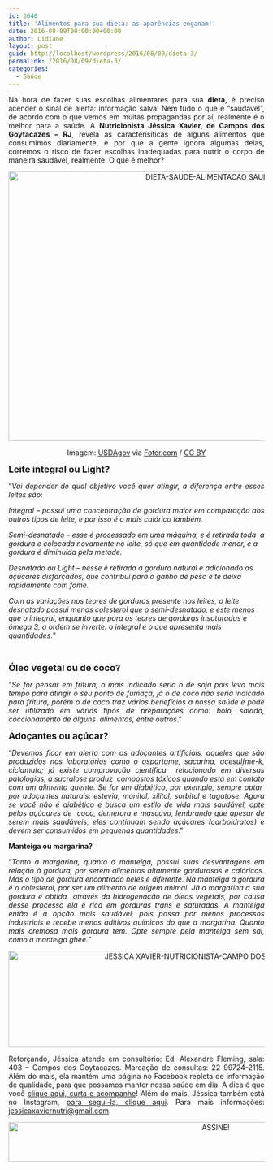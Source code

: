 ```yaml
---
id: 3640
title: 'Alimentos para sua dieta: as aparências enganam!'
date: 2016-08-09T00:00:00+00:00
author: Lidiane
layout: post
guid: http://localhost/wordpress/2016/08/09/dieta-3/
permalink: /2016/08/09/dieta-3/
categories:
  - Saúde
---
```

<p align="justify">
  Na hora de fazer suas escolhas alimentares para sua <strong>dieta</strong>, é preciso acender o sinal de alerta: informação salva! Nem tudo o que é “saudável”, de acordo com o que vemos em muitas propagandas por aí, realmente é o melhor para a saúde. A <strong>Nutricionista Jéssica Xavier, de Campos dos Goytacazes – RJ</strong>, revela as caracterísiticas de alguns alimentos que consumimos diariamente, e por que a gente ignora algumas delas, corremos o risco de fazer escolhas inadequadas para nutrir o corpo de maneira saudável, realmente. O que é melhor?
</p>

<p align="center">
  <img class="alignnone size-full wp-image-12760" src="http://www.trololodemulher.com.br/blog/wp-content/uploads/2016/08/DIETA-SAUDE-ALIMENTACAO-SAUDAVEL.jpg" alt="DIETA-SAUDE-ALIMENTACAO SAUDAVEL" width="800" height="531" />
</p>

<p align="center">
  Imagem: <a href="https://www.flickr.com/photos/usdagov/25860473810/" target="_blank">USDAgov</a> via <a href="http://foter.com/" target="_blank">Foter.com</a> / <a href="http://creativecommons.org/licenses/by/2.0/" target="_blank">CC BY</a>
</p>

<p align="justify">
  <strong><span style="font-size: large;">Leite integral ou Light?</span></strong>
</p>

<p align="justify">
  “<em>Vai depender de qual objetivo você quer atingir, a diferença entre esses leites são: </em>
</p>

<p align="justify">
  <em>Integral – possui uma concentração de gordura maior em comparação aos outros tipos de leite, e por isso é o mais calórico também.</em>
</p>

_Semi-desnatado &#8211; esse é processado em uma máquina, e é retirada toda  a gordura e colocada novamente no leite, só que em quantidade menor, e a gordura é diminuída pela metade._

_Desnatado ou Light – nesse é retirada a gordura natural e adicionado os açúcares disfarçados, que contribui para o ganho de peso e te deixa rapidamente com fome._

_Com as variações nos teores de gorduras presente nos leites, o leite desnatado possui menos colesterol que o semi-desnatado, e este menos que o integral, enquanto que para os teores de gorduras insaturadas e ômega 3, a ordem se inverte: o integral é o que apresenta mais quantidades._”

&nbsp;

**<span style="font-size: large;">Óleo vegetal ou de coco?</span>**

<p align="justify">
  “<em>Se for pensar em fritura, o mais indicado seria o de soja pois leva mais tempo para atingir o seu ponto de fumaça, já o de coco não seria indicado para fritura, porém o de coco traz vários benefícios a nossa saúde e pode ser utilizado em vários tipos de preparações como: bolo, salada, coccionamento de alguns  alimentos, entre outros</em>.”
</p>

<p align="justify">
  <b><span style="font-size: large;">Adoçantes ou açúcar?</span></b>
</p>

<p align="justify">
  “<em>Devemos ficar em alerta com os adoçantes artificiais, aqueles que são produzidos nos laboratórios como o aspartame, sacarina, acesulfme-k, ciclamato; já existe comprovação científica  relacionado em diversas patologias, a sucralose produz  compostos tóxicos quando está em contato com um alimento quente. Se for um diabético, por exemplo, sempre optar  por adoçantes naturais: estevia, monitol, xilitol, sorbitol e tagatose. Agora se você não é diabético e busca um estilo de vida mais saudável, opte pelos açúcares de  coco, demerara e mascavo, lembrando que apesar de serem mais saudáveis, eles continuam sendo açúcares (carboidratos) e devem ser consumidos em pequenas quantidades</em>.”
</p>

<p align="justify">
  <b>Manteiga ou margarina?</b>
</p>

<p align="justify">
  “<em>Tanto a margarina, quanto a manteiga, possui suas desvantagens em relação à gordura, por serem alimentos altamente gordurosos e calóricos. Mas o tipo de gordura encontrado neles é diferente. </em><em>Na manteiga a gordura é o colesterol, por ser um alimento de origem animal. Já a margarina a sua gordura é obtida  através da hidrogenação de óleos vegetais, por causa desse processo ela é rica em gorduras trans e saturadas. </em><em>A manteiga então é a opção mais saudável, pois passa por menos processos industriais e recebe menos aditivos químicos do que a margarina. </em><em>Quanto mais cremosa mais gordura tem. Opte sempre pela manteiga sem sal, como a manteiga ghee.”</em>
</p>

<p align="center">
  <img class="alignnone size-full wp-image-12762" src="http://www.trololodemulher.com.br/blog/wp-content/uploads/2016/08/JESSICA-XAVIER-NUTRICIONISTA-CAMPO-DOS-GOYTACAZES-RJ.jpg" alt="JESSICA XAVIER-NUTRICIONISTA-CAMPO DOS GOYTACAZES-RJ" width="800" height="190" />
</p>

<p align="justify">
  Reforçando, Jéssica atende em consultório: Ed. Alexandre Fleming, sala: 403 &#8211; Campos dos Goytacazes. Marcação de consultas: 22 99724-2115. Além do mais, ela mantém uma página no Facebook repleta de informação de qualidade, para que possamos manter nossa saúde em dia. A dica é que você <a href="https://www.facebook.com/jessicaxaviernutricionista/home" target="_blank">clique aqui, curta e acompanhe</a>! Além do mais, Jéssica também está no Instagram, <a href="https://www.instagram.com/jessicaxaviernutri/" target="_blank">para seguí-la, clique aqui</a>. Para mais informações: <a href="mailto:jessicaxaviernutri@gmail.com">jessicaxaviernutri@gmail.com</a>.
</p>

<p align="center">
  <a href="http://feedburner.google.com/fb/a/mailverify?uri=blogBichaFemea&loc=en_US" target="_blank"><img class="alignnone size-full wp-image-10439" src="http://www.trololodemulher.com.br/blog/wp-content/uploads/2014/09/ASSINE.png" alt="ASSINE!" width="800" height="78" /></a>
</p>

<p align="justify">